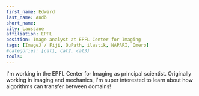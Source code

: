 ```yaml
---
first_name: Edward
last_name: Andò
short_name: 
city: Laussane
affiliation: EPFL
position: Image analyst at EPFL Center for Imaging
tags: [ImageJ / Fiji, QuPath, ilastik, NAPARI, Omero]
#categories: [cat1, cat2, cat3]
tools:
---
```


I'm working in the EPFL Center for Imaging as principal scientist.
Originally working in imaging and mechanics, I'm super interested to
learn about how algorithms can transfer between domains!
